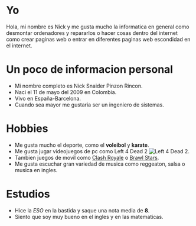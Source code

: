 # Yo
Hola, mi nombre es Nick y me gusta mucho la informatica en general como desmontar ordenadores y repararlos o hacer cosas dentro del internet como crear paginas web o entrar en diferentes paginas web escondidad en el internet.
# Un poco de informacion personal
- Mi nombre completo es Nick Snaider Pinzon Rincon.
- Naci el 11 de mayo del 2009 en Colombia.
- Vivo en España-Barcelona.
- Cuando sea mayor me gustaria ser un ingeniero de sistemas.
# Hobbies
- Me gusta mucho el deporte, como el **voleibol** y **karate**.
- Me gusta jugar videojuegos de pc como Left 4 Dead 2 ![Left 4 Dead 2](https://i.ytimg.com/vi/4c9jHdn8b1I/hq720.jpg?sqp=-oaymwEhCK4FEIIDSFryq4qpAxMIARUAAAAAGAElAADIQj0AgKJD&rs=AOn4CLDkzpRge_5ejh_fQbb5ZNDoG_htRw).
- Tambien juegos de movil como [Clash Royale](https://play.google.com/store/apps/details?id=com.supercell.clashroyale&hl=es&pli=1) o [Brawl Stars](https://play.google.com/store/apps/details?id=com.supercell.brawlstars&hl=es).
- Me gusta escuchar gran variedad de musica como reggeaton, salsa o musica en ingles.  
# Estudios 
- Hice la *ESO* en la bastida y saque una nota media de **8**.
- Siento que soy muy bueno en el ingles y en las matematicas.
